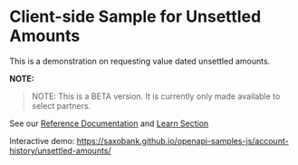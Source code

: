 # Client-side Sample for Unsettled Amounts

This is a demonstration on requesting value dated unsettled amounts.

**NOTE:**
> NOTE: This is a BETA version. It is currently only made available to select partners.

See our [Reference Documentation](https://www.developer.saxo/openapi/referencedocs/hist/v1/unsettledamounts) and [Learn Section](https://www.developer.saxo/openapi/learn/unsettled-amounts)

Interactive demo: <https://saxobank.github.io/openapi-samples-js/account-history/unsettled-amounts/>
